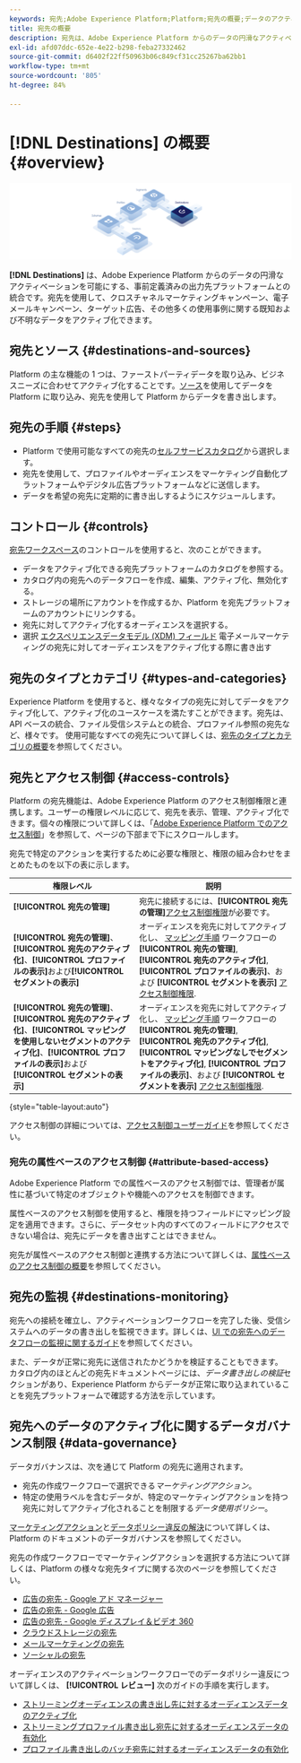 ```yaml
---
keywords: 宛先;Adobe Experience Platform;Platform;宛先の概要;データのアクティブ化;アクティブ化;
title: 宛先の概要
description: 宛先は、Adobe Experience Platform からのデータの円滑なアクティベーションを可能にする、宛先プラットフォームとの事前定義済みの統合です。Adobe Experience Platform の宛先を使用して、クロスチャネルマーケティングキャンペーン、メールキャンペーン、ターゲット広告、その他多くのユースケースに関する既知および未知のデータをアクティブ化できます。
exl-id: afd07ddc-652e-4e22-b298-feba27332462
source-git-commit: d6402f22ff50963b06c849cf31cc25267ba62bb1
workflow-type: tm+mt
source-wordcount: '805'
ht-degree: 84%

---
```


# [!DNL Destinations] の概要 {#overview}

![宛先の概要バナー](./assets/overview/destinations-overview-banner.png)

**[!DNL Destinations]** は、Adobe Experience Platform からのデータの円滑なアクティベーションを可能にする、事前定義済みの出力先プラットフォームとの統合です。宛先を使用して、クロスチャネルマーケティングキャンペーン、電子メールキャンペーン、ターゲット広告、その他多くの使用事例に関する既知および不明なデータをアクティブ化できます。

<div id="recs-overview-body-1"></div>
<div id="recs-overview-body-2"></div>
<div id="recs-overview-body-3"></div>
<div id="recs-overview-body-4"></div>
<div id="recs-overview-body-5"></div>
<div id="recs-overview-body-6"></div>

## 宛先とソース {#destinations-and-sources}

Platform の主な機能の 1 つは、ファーストパーティデータを取り込み、ビジネスニーズに合わせてアクティブ化することです。[ソース](../sources/home.md)を使用してデータを Platform に取り込み、宛先を使用して Platform からデータを書き出します。

## 宛先の手順 {#steps}

* Platform で使用可能なすべての宛先の[セルフサービスカタログ](./catalog/overview.md)から選択します。
* 宛先を使用して、プロファイルやオーディエンスをマーケティング自動化プラットフォームやデジタル広告プラットフォームなどに送信します。
* データを希望の宛先に定期的に書き出しするようにスケジュールします。

## コントロール {#controls}

[宛先ワークスペース](./ui/destinations-workspace.md)のコントロールを使用すると、次のことができます。

* データをアクティブ化できる宛先プラットフォームのカタログを参照する。
* カタログ内の宛先へのデータフローを作成、編集、アクティブ化、無効化する。
* ストレージの場所にアカウントを作成するか、Platform を宛先プラットフォームのアカウントにリンクする。
* 宛先に対してアクティブ化するオーディエンスを選択する。
* 選択 [エクスペリエンスデータモデル (XDM) フィールド](../xdm/home.md) 電子メールマーケティングの宛先に対してオーディエンスをアクティブ化する際に書き出す

## 宛先のタイプとカテゴリ {#types-and-categories}

Experience Platform を使用すると、様々なタイプの宛先に対してデータをアクティブ化して、アクティブ化のユースケースを満たすことができます。宛先は、API ベースの統合、ファイル受信システムとの統合、プロファイル参照の宛先など、様々です。 使用可能なすべての宛先について詳しくは、[宛先のタイプとカテゴリの概要](./destination-types.md)を参照してください。

## 宛先とアクセス制御 {#access-controls}

Platform の宛先機能は、Adobe Experience Platform のアクセス制御権限と連携します。ユーザーの権限レベルに応じて、宛先を表示、管理、アクティブ化できます。個々の権限について詳しくは、「[Adobe Experience Platform でのアクセス制御](../access-control/home.md)」を参照して、ページの下部まで下にスクロールします。

宛先で特定のアクションを実行するために必要な権限と、権限の組み合わせをまとめたものを以下の表に示します。

| 権限レベル | 説明 |
| ---- | ----|
| **[!UICONTROL 宛先の管理]** | 宛先に接続するには、**[!UICONTROL 宛先の管理]**[アクセス制御権限](/help/access-control/home.md#permissions)が必要です。 |
| **[!UICONTROL 宛先の管理]**、**[!UICONTROL 宛先のアクティブ化]**、**[!UICONTROL プロファイルの表示]**&#x200B;および&#x200B;**[!UICONTROL セグメントの表示]** | オーディエンスを宛先に対してアクティブ化し、 [マッピング手順](ui/activate-batch-profile-destinations.md#mapping) ワークフローの **[!UICONTROL 宛先の管理]**, **[!UICONTROL 宛先のアクティブ化]**, **[!UICONTROL プロファイルの表示]**、および **[!UICONTROL セグメントを表示]** [アクセス制御権限](/help/access-control/home.md#permissions). |
| **[!UICONTROL 宛先の管理]**、**[!UICONTROL 宛先のアクティブ化]**、**[!UICONTROL マッピングを使用しないセグメントのアクティブ化]**、**[!UICONTROL プロファイルの表示]**&#x200B;および&#x200B;**[!UICONTROL セグメントの表示]** | オーディエンスを宛先に対してアクティブ化し、 [マッピング手順](ui/activate-batch-profile-destinations.md#mapping) ワークフローの **[!UICONTROL 宛先の管理]**, **[!UICONTROL 宛先のアクティブ化]**, **[!UICONTROL マッピングなしでセグメントをアクティブ化]**, **[!UICONTROL プロファイルの表示]**、および **[!UICONTROL セグメントを表示]** [アクセス制御権限](/help/access-control/home.md#permissions). |

{style="table-layout:auto"}

アクセス制御の詳細については、[アクセス制御ユーザーガイド](../access-control/ui/overview.md)を参照してください。

### 宛先の属性ベースのアクセス制御 {#attribute-based-access}

Adobe Experience Platform での属性ベースのアクセス制御では、管理者が属性に基づいて特定のオブジェクトや機能へのアクセスを制御できます。

属性ベースのアクセス制御を使用すると、権限を持つフィールドにマッピング設定を適用できます。さらに、データセット内のすべてのフィールドにアクセスできない場合は、宛先にデータを書き出すことはできません。

宛先が属性ベースのアクセス制御と連携する方法について詳しくは、[属性ベースのアクセス制御の概要](../access-control/abac/overview.md#destinations)を参照してください。

## 宛先の監視 {#destinations-monitoring}

宛先への接続を確立し、アクティベーションワークフローを完了した後、受信システムへのデータの書き出しを監視できます。詳しくは、[UI での宛先へのデータフローの監視に関するガイド](/help/dataflows/ui/monitor-destinations.md)を参照してください。

また、データが正常に宛先に送信されたかどうかを検証することもできます。 カタログ内のほとんどの宛先ドキュメントページには、*データ書き出しの検証*&#x200B;セクションがあり、Experience Platform からデータが正常に取り込まれていることを宛先プラットフォームで確認する方法を示しています。

## 宛先へのデータのアクティブ化に関するデータガバナンス制限 {#data-governance}

データガバナンスは、次を通じて Platform の宛先に適用されます。

* 宛先の作成ワークフローで選択できる&#x200B;*マーケティングアクション*。
* 特定の使用ラベルを含むデータが、特定のマーケティングアクションを持つ宛先に対してアクティブ化されることを制限する&#x200B;*データ使用ポリシー*。

[マーケティングアクション](../data-governance/policies/overview.md)と[データポリシー違反の解決](../data-governance/enforcement/auto-enforcement.md)について詳しくは、Platform のドキュメントのデータガバナンスを参照してください。

宛先の作成ワークフローでマーケティングアクションを選択する方法について詳しくは、Platform の様々な宛先タイプに関する次のページを参照してください。

* [広告の宛先 - Google アド マネージャー](./catalog/advertising/google-ad-manager.md)
* [広告の宛先 - Google 広告](./catalog/advertising/google-ads-destination.md)
* [広告の宛先 - Google ディスプレイ＆ビデオ 360](./catalog/advertising/google-dv360.md)
* [クラウドストレージの宛先](./catalog/cloud-storage/overview.md)
* [メールマーケティングの宛先](./catalog/email-marketing/overview.md)
* [ソーシャルの宛先 ](./catalog/social/overview.md)

オーディエンスのアクティベーションワークフローでのデータポリシー違反について詳しくは、 **[!UICONTROL レビュー]** 次のガイドの手順を実行します。

* [ストリーミングオーディエンスの書き出し先に対するオーディエンスデータのアクティブ化](./ui/activate-segment-streaming-destinations.md#review)
* [ストリーミングプロファイル書き出し宛先に対するオーディエンスデータの有効化](./ui/activate-streaming-profile-destinations.md#review)
* [プロファイル書き出しのバッチ宛先に対するオーディエンスデータの有効化](./ui/activate-batch-profile-destinations.md#review)
